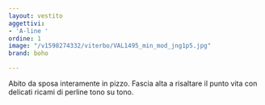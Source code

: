 ```yaml
---
layout: vestito
aggettivi:
- 'A-line '
ordine: 1
image: "/v1598274332/viterbo/VAL1495_min_mod_jng1p5.jpg"
brand: boho

---
```

Abito da sposa interamente in pizzo. Fascia alta a risaltare il punto vita con delicati ricami di perline tono su tono.